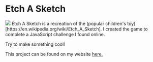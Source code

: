 # Etch A Sketch

<img src="https://github.com/devanshdesai/EtchASketch/blob/gh-pages/screenshot.png">
Etch A Sketch is a recreation of the (popular children's toy)[https://en.wikipedia.org/wiki/Etch_A_Sketch]. I created the game to complete a JavaScript challenge I found online.

Try to make something cool!

This project can be found on my website <a target="_blank" href="http://devanshdesai.com/EtchASketch/">here.</a>
